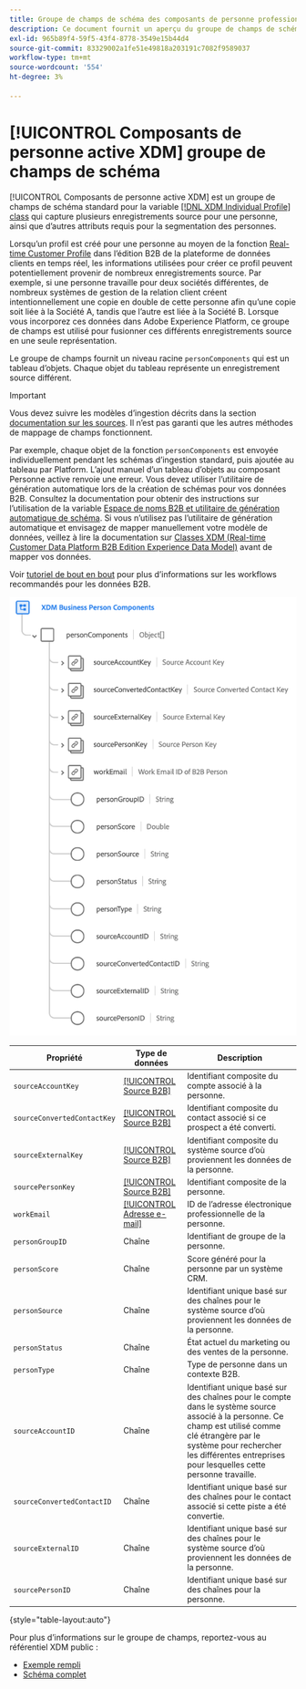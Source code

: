 ```yaml
---
title: Groupe de champs de schéma des composants de personne professionnelle XDM
description: Ce document fournit un aperçu du groupe de champs de schéma XDM Business Person Components.
exl-id: 965b89f4-59f5-43f4-8778-3549e15b44d4
source-git-commit: 83329002a1fe51e49818a203191c7082f9589037
workflow-type: tm+mt
source-wordcount: '554'
ht-degree: 3%

---
```


# [!UICONTROL Composants de personne active XDM] groupe de champs de schéma

[!UICONTROL Composants de personne active XDM] est un groupe de champs de schéma standard pour la variable [[!DNL XDM Individual Profile] class](../../classes/individual-profile.md) qui capture plusieurs enregistrements source pour une personne, ainsi que d’autres attributs requis pour la segmentation des personnes.

Lorsqu’un profil est créé pour une personne au moyen de la fonction [Real-time Customer Profile](../../../profile/home.md) dans l’édition B2B de la plateforme de données clients en temps réel, les informations utilisées pour créer ce profil peuvent potentiellement provenir de nombreux enregistrements source. Par exemple, si une personne travaille pour deux sociétés différentes, de nombreux systèmes de gestion de la relation client créent intentionnellement une copie en double de cette personne afin qu’une copie soit liée à la Société A, tandis que l’autre est liée à la Société B. Lorsque vous incorporez ces données dans Adobe Experience Platform, ce groupe de champs est utilisé pour fusionner ces différents enregistrements source en une seule représentation.

Le groupe de champs fournit un niveau racine `personComponents` qui est un tableau d’objets. Chaque objet du tableau représente un enregistrement source différent.

>[!IMPORTANT]
>
>Vous devez suivre les modèles d’ingestion décrits dans la section [documentation sur les sources](../../../rtcdp/sources/b2b.md). Il n’est pas garanti que les autres méthodes de mappage de champs fonctionnent.
>
>Par exemple, chaque objet de la fonction `personComponents` est envoyée individuellement pendant les schémas d’ingestion standard, puis ajoutée au tableau par Platform. L’ajout manuel d’un tableau d’objets au composant Personne active renvoie une erreur.
>Vous devez utiliser l’utilitaire de génération automatique lors de la création de schémas pour vos données B2B. Consultez la documentation pour obtenir des instructions sur l’utilisation de la variable [Espace de noms B2B et utilitaire de génération automatique de schéma](../../../sources/connectors/adobe-applications/marketo/marketo-namespaces.md). Si vous n’utilisez pas l’utilitaire de génération automatique et envisagez de mapper manuellement votre modèle de données, veillez à lire la documentation sur [Classes XDM (Real-time Customer Data Platform B2B Edition Experience Data Model)](../../../rtcdp/schemas/b2b.md) avant de mapper vos données.
>
>Voir [tutoriel de bout en bout](../../../rtcdp/b2b-tutorial.md) pour plus d’informations sur les workflows recommandés pour les données B2B.

![](../../images/field-groups/business-person-components.png)

| Propriété | Type de données | Description |
| --- | --- | --- |
| `sourceAccountKey` | [[!UICONTROL Source B2B]](../../data-types/b2b-source.md) | Identifiant composite du compte associé à la personne. |
| `sourceConvertedContactKey` | [[!UICONTROL Source B2B]](../../data-types/b2b-source.md) | Identifiant composite du contact associé si ce prospect a été converti. |
| `sourceExternalKey` | [[!UICONTROL Source B2B]](../../data-types/b2b-source.md) | Identifiant composite du système source d’où proviennent les données de la personne. |
| `sourcePersonKey` | [[!UICONTROL Source B2B]](../../data-types/b2b-source.md) | Identifiant composite de la personne. |
| `workEmail` | [[!UICONTROL Adresse e-mail]](../../data-types/b2b-source.md) | ID de l’adresse électronique professionnelle de la personne. |
| `personGroupID` | Chaîne | Identifiant de groupe de la personne. |
| `personScore` | Chaîne | Score généré pour la personne par un système CRM. |
| `personSource` | Chaîne | Identifiant unique basé sur des chaînes pour le système source d’où proviennent les données de la personne. |
| `personStatus` | Chaîne | État actuel du marketing ou des ventes de la personne. |
| `personType` | Chaîne | Type de personne dans un contexte B2B. |
| `sourceAccountID` | Chaîne | Identifiant unique basé sur des chaînes pour le compte dans le système source associé à la personne. Ce champ est utilisé comme clé étrangère par le système pour rechercher les différentes entreprises pour lesquelles cette personne travaille. |
| `sourceConvertedContactID` | Chaîne | Identifiant unique basé sur des chaînes pour le contact associé si cette piste a été convertie. |
| `sourceExternalID` | Chaîne | Identifiant unique basé sur des chaînes pour le système source d’où proviennent les données de la personne. |
| `sourcePersonID` | Chaîne | Identifiant unique basé sur des chaînes pour la personne. |

{style=&quot;table-layout:auto&quot;}

Pour plus d’informations sur le groupe de champs, reportez-vous au référentiel XDM public :

* [Exemple rempli](https://github.com/adobe/xdm/blob/master/components/fieldgroups/profile/b2b-person-components.example.1.json)
* [Schéma complet](https://github.com/adobe/xdm/blob/master/components/fieldgroups/profile/b2b-person-components.schema.json)
